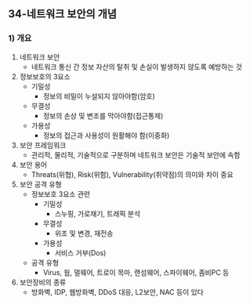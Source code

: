 ## 34-네트워크 보안의 개념
### 1) 개요
1. 네트워크 보안
    - 네트워크 통신 간 정보 자산의 탈취 및 손실이 발생하지 않도록 예방하는 것
2. 정보보호의 3요소
    - 기밀성
        - 정보의 비밀이 누설되지 않아야함(암호)
    - 무결성
        - 정보의 손상 및 변조를 막아야함(접근통제)
    - 가용성
        - 정보의 접근과 사용성이 원활해야 함(이중화)
3. 보안 프레임워크
    - 관리적, 물리적, 기술적으로 구분하며 네트워크 보안은 기술적 보안에 속함
4. 보안 용어
    - Threats(위협), Risk(위험), Vulnerability(취약점)의 의미와 차이 중요
5. 보안 공격 유형
    - 정보보호 3요소 관련
        - 기밀성
            - 스누핑, 가로채기, 트래픽 분석
        - 무결성
            - 위조 및 변경, 재전송
        - 가용성
            - 서비스 거부(Dos)
    - 공격 유형
        - Virus, 웜, 멀웨어, 트로이 목마, 랜섬웨어, 스파이웨어, 좀비PC 등
6. 보안장비의 종류
    - 방화벽, IDP, 웹방화벽, DDoS 대응, L2보안, NAC 등이 있다